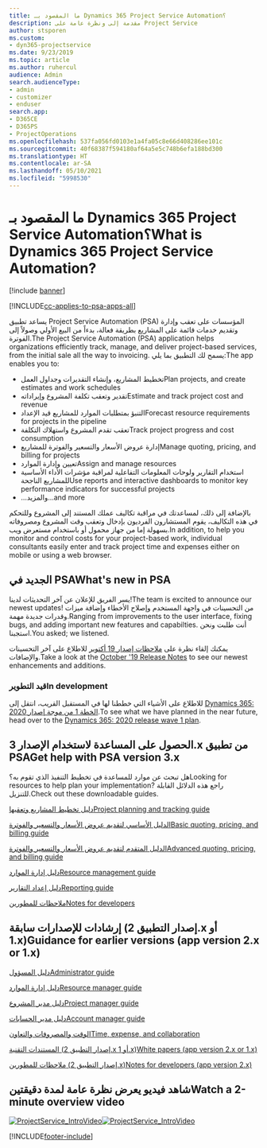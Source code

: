 ```yaml
---
title: ما المقصود بـ Dynamics 365 Project Service Automation؟
description: مقدمة إلى ونظرة عامة على Project Service
author: stsporen
ms.custom:
- dyn365-projectservice
ms.date: 9/23/2019
ms.topic: article
ms.author: ruhercul
audience: Admin
search.audienceType:
- admin
- customizer
- enduser
search.app:
- D365CE
- D365PS
- ProjectOperations
ms.openlocfilehash: 537fa056fd0103e1a4fa05c8e66d408286ee101c
ms.sourcegitcommit: 40f68387f594180af64a5e5c748b6efa188bd300
ms.translationtype: HT
ms.contentlocale: ar-SA
ms.lasthandoff: 05/10/2021
ms.locfileid: "5998530"
---
```

# <a name="what-is-dynamics-365-project-service-automation"></a><span data-ttu-id="da424-103">ما المقصود بـ Dynamics 365 Project Service Automation؟</span><span class="sxs-lookup"><span data-stu-id="da424-103">What is Dynamics 365 Project Service Automation?</span></span>

[!include [banner](../includes/psa-now-project-operations.md)]

[!INCLUDE[cc-applies-to-psa-apps-all](../includes/cc-applies-to-psa-apps-all.md)]

<span data-ttu-id="da424-104">يساعد تطبيق Project Service Automation ‏(PSA) المؤسسات على تعقب وإدارة وتقديم خدمات قائمة على المشاريع بطريقة فعالة، بدءاً من البيع الأولي وصولاً إلى الفوترة.</span><span class="sxs-lookup"><span data-stu-id="da424-104">The Project Service Automation (PSA) application helps organizations efficiently track, manage, and deliver project-based services, from the initial sale all the way to invoicing.</span></span> <span data-ttu-id="da424-105">يسمح لك التطبيق بما يلي:</span><span class="sxs-lookup"><span data-stu-id="da424-105">The app enables you to:</span></span>

- <span data-ttu-id="da424-106">تخطيط المشاريع، وإنشاء التقديرات وجداول العمل</span><span class="sxs-lookup"><span data-stu-id="da424-106">Plan projects, and create estimates and work schedules</span></span>
- <span data-ttu-id="da424-107">تقدير وتعقب تكلفة المشروع وإيراداته</span><span class="sxs-lookup"><span data-stu-id="da424-107">Estimate and track project cost and revenue</span></span>
- <span data-ttu-id="da424-108">التنبؤ‬ بمتطلبات الموارد للمشاريع قيد الإعداد</span><span class="sxs-lookup"><span data-stu-id="da424-108">Forecast resource requirements for projects in the pipeline</span></span>
- <span data-ttu-id="da424-109">تعقب تقدم المشروع واستهلاك التكلفة‬</span><span class="sxs-lookup"><span data-stu-id="da424-109">Track project progress and cost consumption</span></span>
- <span data-ttu-id="da424-110">إدارة عروض الأسعار والتسعير والفوترة للمشاريع</span><span class="sxs-lookup"><span data-stu-id="da424-110">Manage quoting, pricing, and billing for projects</span></span>
- <span data-ttu-id="da424-111">تعيين وإدارة الموارد</span><span class="sxs-lookup"><span data-stu-id="da424-111">Assign and manage resources</span></span>
- <span data-ttu-id="da424-112">استخدام التقارير ولوحات المعلومات التفاعلية لمراقبة مؤشرات الأداء الأساسية للمشاريع الناجحة</span><span class="sxs-lookup"><span data-stu-id="da424-112">Use reports and interactive dashboards to monitor key performance indicators for successful projects</span></span>
- <span data-ttu-id="da424-113">...والمزيد</span><span class="sxs-lookup"><span data-stu-id="da424-113">...and more</span></span>

<span data-ttu-id="da424-114">بالإضافة إلى ذلك، لمساعدتك في مراقبة تكاليف عملك المستند إلى المشروع وللتحكم في هذه التكاليف، يقوم المستشارون الفرديون بإدخال وتعقب وقت المشروع ومصروفاته بسهولة إما من جهاز محمول أو باستخدام مستعرض ويب.</span><span class="sxs-lookup"><span data-stu-id="da424-114">In addition, to help you monitor and control costs for your project-based work, individual consultants easily enter and track project time and expenses either on mobile or using a web browser.</span></span>

## <a name="whats-new-in-psa"></a><span data-ttu-id="da424-115">الجديد في PSA</span><span class="sxs-lookup"><span data-stu-id="da424-115">What's new in PSA</span></span>
<span data-ttu-id="da424-116">يسر الفريق للإعلان عن آخر التحديثات لدينا!</span><span class="sxs-lookup"><span data-stu-id="da424-116">The team is excited to announce our newest updates!</span></span> <span data-ttu-id="da424-117">من التحسينات في واجهة المستخدم وإصلاح الأخطاء وإضافة ميزات وقدرات جديدة مهمة.</span><span class="sxs-lookup"><span data-stu-id="da424-117">Ranging from improvements to the user interface, fixing bugs, and adding important new features and capabilties.</span></span> <span data-ttu-id="da424-118">أنت طلبت ونحن استجبنا.</span><span class="sxs-lookup"><span data-stu-id="da424-118">You asked; we listened.</span></span>

<span data-ttu-id="da424-119">يمكنك إلقاء نظرة على [ملاحظات إصدار 19 أكتوبر](/dynamics365-release-plan/2019wave2/index) للاطلاع على آخر التحسينات والإضافات.</span><span class="sxs-lookup"><span data-stu-id="da424-119">Take a look at the [October '19 Release Notes](/dynamics365-release-plan/2019wave2/index) to see our newest enhancements and additions.</span></span>

### <a name="in-development"></a><span data-ttu-id="da424-120">قيد التطوير</span><span class="sxs-lookup"><span data-stu-id="da424-120">In development</span></span>
<span data-ttu-id="da424-121">للاطلاع على الأشياء التي خططنا لها في المستقبل القريب، انتقل إلى [Dynamics 365: الخطة 1 من موجة إصدار 2020](/dynamics365-release-plan/2020wave1/index).</span><span class="sxs-lookup"><span data-stu-id="da424-121">To see what we have planned in the near future, head over to the [Dynamics 365: 2020 release wave 1 plan](/dynamics365-release-plan/2020wave1/index).</span></span>

## <a name="get-help-with-psa-version-3x"></a><span data-ttu-id="da424-122">الحصول على المساعدة لاستخدام الإصدار 3.x من تطبيق PSA</span><span class="sxs-lookup"><span data-stu-id="da424-122">Get help with PSA version 3.x</span></span>
<span data-ttu-id="da424-123">هل تبحث عن موارد للمساعدة في تخطيط التنفيذ الذي تقوم به؟</span><span class="sxs-lookup"><span data-stu-id="da424-123">Looking for resources to help plan your implementation?</span></span> <span data-ttu-id="da424-124">راجع هذه الدلائل القابلة للتنزيل.</span><span class="sxs-lookup"><span data-stu-id="da424-124">Check out these downloadable guides.</span></span>

 [<span data-ttu-id="da424-125">دليل تخطيط المشاريع وتعقبها</span><span class="sxs-lookup"><span data-stu-id="da424-125">Project planning and tracking guide</span></span>](../psa/implementation-guides/project-planning-tracking.md)

 [<span data-ttu-id="da424-126">الدليل الأساسي لتقديم عروض الأسعار والتسعير والفوترة</span><span class="sxs-lookup"><span data-stu-id="da424-126">Basic quoting, pricing, and billing guide</span></span>](../psa/implementation-guides/begin-quoting-pricing-billing.md)

 [<span data-ttu-id="da424-127">الدليل المتقدم لتقديم عروض الأسعار والتسعير والفوترة</span><span class="sxs-lookup"><span data-stu-id="da424-127">Advanced quoting, pricing, and billing guide</span></span>](../psa/implementation-guides/adv-quoting-pricing-billing.md)

 [<span data-ttu-id="da424-128">دليل إدارة الموارد</span><span class="sxs-lookup"><span data-stu-id="da424-128">Resource management guide</span></span>](../psa/implementation-guides/resource-management-guide.md)

 [<span data-ttu-id="da424-129">دليل إعداد التقارير</span><span class="sxs-lookup"><span data-stu-id="da424-129">Reporting guide</span></span>](../psa/implementation-guides/reporting-guide.md)

 [<span data-ttu-id="da424-130">ملاحظات للمطورين</span><span class="sxs-lookup"><span data-stu-id="da424-130">Notes for developers</span></span>](../psa/developer-guides/overview-dev-notes-v3.x.md)

## <a name="guidance-for-earlier-versions-app-version-2x-or-1x"></a><span data-ttu-id="da424-131">إرشادات للإصدارات سابقة (إصدار التطبيق 2.x أو 1.x)</span><span class="sxs-lookup"><span data-stu-id="da424-131">Guidance for earlier versions (app version 2.x or 1.x)</span></span>
 [<span data-ttu-id="da424-132">دليل المسؤول</span><span class="sxs-lookup"><span data-stu-id="da424-132">Administrator guide</span></span>](../psa/admin-guide.md)

 [<span data-ttu-id="da424-133">دليل إدارة الموارد</span><span class="sxs-lookup"><span data-stu-id="da424-133">Resource manager guide</span></span>](../psa/resource-manager-guide.md)

 [<span data-ttu-id="da424-134">دليل مدير المشروع</span><span class="sxs-lookup"><span data-stu-id="da424-134">Project manager guide</span></span>](../psa/project-manager-guide.md)

 [<span data-ttu-id="da424-135">دليل مدير الحسابات</span><span class="sxs-lookup"><span data-stu-id="da424-135">Account manager guide</span></span>](../psa/account-manager-guide.md)

 [<span data-ttu-id="da424-136">الوقت والمصروفات والتعاون</span><span class="sxs-lookup"><span data-stu-id="da424-136">Time, expense, and collaboration</span></span>](../psa/time-expense-collaboration-guide.md)

 [<span data-ttu-id="da424-137">المستندات التقنية (إصدار التطبيق 2.x أو 1.x)</span><span class="sxs-lookup"><span data-stu-id="da424-137">White papers (app version 2.x or 1.x)</span></span>](../psa/white-papers.md)

 [<span data-ttu-id="da424-138">ملاحظات للمطورين (إصدار التطبيق 2.x)</span><span class="sxs-lookup"><span data-stu-id="da424-138">Notes for developers (app version 2.x)</span></span>](../psa/developer-guides/add-custom-qoi-forms-v2.x.md)

 ## <a name="watch-a-2-minute-overview-video"></a><span data-ttu-id="da424-139">شاهد فيديو يعرض نظرة عامة لمدة دقيقتين</span><span class="sxs-lookup"><span data-stu-id="da424-139">Watch a 2-minute overview video</span></span>
 <a name="heroArea"></a> <span data-ttu-id="da424-140">[![ProjectService_IntroVideo](../psa/media/project-service-intro-video.png "ProjectService_IntroVideo")](https://go.microsoft.com/fwlink/p/?LinkId=799457)</span><span class="sxs-lookup"><span data-stu-id="da424-140">[![ProjectService_IntroVideo](../psa/media/project-service-intro-video.png "ProjectService_IntroVideo")](https://go.microsoft.com/fwlink/p/?LinkId=799457)</span></span>




[!INCLUDE[footer-include](../includes/footer-banner.md)]